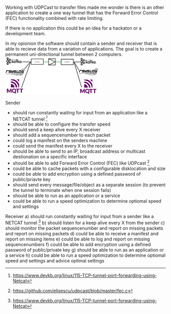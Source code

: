 Working with UDPCast to transfer files made me wonder is there is an other application to create a one way tunnel that has the Forward Error Control (FEC) functionality combined with rate limiting.

If there is no application this could be an idea for a hackaton or a development team.

In my opionion the software should contain a sender and receiver that is able to recieve data from a variation of applications.
The goal is to create a permanent uni-directional tunnel between 2 computers. <br>
<img src="img/netcat-diode.png" width=300>


Sender
- should run constantly waiting for input from an application like a NETCAT tunnel [^1]
- should be able to configure the transfer speed
- should send a keep alive every X receiver
- should add a sequencenumber to each packet
- could log a manifest on the senders machine
- could send the manifest every X to the receiver
- should be able to send to an IP, broadcast address or multicast destionation on a specific interface
- should be able to add Forward Error Control (FEC) like UDPcast [^2]
- could be able to cache packets with a configurable disklocation and size
- could be able to add encryption using a defined password of public/priavte key
- should send every message/file/object as a separate session (to prevent the tunnel to terminate when one session fails)
- should be able to run as an application or a service 
- could be able to run a speed optimization to determine optiomal speed and settings

Receiver
a) should run constantly waiting for input from a sender like a NETCAT tunnel [^1]
b) should listen for a keep alive every X from the sender
c) should monitor the packet sequencenumber and report on missing packets and report on missing packets
d) could be able to receive a manifest and report on missing items
e) could be able to log and report on missing sequencenumbers 
f) could be able to add encryption using a defined password of public/private key
g) should be able to run as an application or a service 
h) could be able to run a speed optimization to determine optiomal speed and settings and advice optimal settings

[^1]:  https://www.devkb.org/linux/115-TCP-tunnel-port-forwarding-using-Netcat 
[^2]:  https://github.com/elisescu/udpcast/blob/master/fec.c
